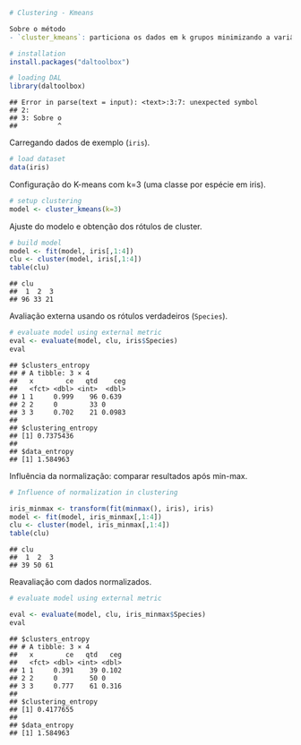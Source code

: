 

``` r
# Clustering - Kmeans

Sobre o método
- `cluster_kmeans`: particiona os dados em k grupos minimizando a variância intra-cluster. Sensível à escala; normalização pode melhorar os resultados.

# installation 
install.packages("daltoolbox")

# loading DAL
library(daltoolbox)  
```

```
## Error in parse(text = input): <text>:3:7: unexpected symbol
## 2: 
## 3: Sobre o
##          ^
```

Carregando dados de exemplo (`iris`).

``` r
# load dataset
data(iris)
```

Configuração do K-means com k=3 (uma classe por espécie em iris).

``` r
# setup clustering
model <- cluster_kmeans(k=3)
```

Ajuste do modelo e obtenção dos rótulos de cluster.

``` r
# build model
model <- fit(model, iris[,1:4])
clu <- cluster(model, iris[,1:4])
table(clu)
```

```
## clu
##  1  2  3 
## 96 33 21
```

Avaliação externa usando os rótulos verdadeiros (`Species`).

``` r
# evaluate model using external metric
eval <- evaluate(model, clu, iris$Species)
eval
```

```
## $clusters_entropy
## # A tibble: 3 × 4
##   x        ce   qtd    ceg
##   <fct> <dbl> <int>  <dbl>
## 1 1     0.999    96 0.639 
## 2 2     0        33 0     
## 3 3     0.702    21 0.0983
## 
## $clustering_entropy
## [1] 0.7375436
## 
## $data_entropy
## [1] 1.584963
```


Influência da normalização: comparar resultados após min-max.

``` r
# Influence of normalization in clustering

iris_minmax <- transform(fit(minmax(), iris), iris)
model <- fit(model, iris_minmax[,1:4])
clu <- cluster(model, iris_minmax[,1:4])
table(clu)
```

```
## clu
##  1  2  3 
## 39 50 61
```

Reavaliação com dados normalizados.

``` r
# evaluate model using external metric

eval <- evaluate(model, clu, iris_minmax$Species)
eval
```

```
## $clusters_entropy
## # A tibble: 3 × 4
##   x        ce   qtd   ceg
##   <fct> <dbl> <int> <dbl>
## 1 1     0.391    39 0.102
## 2 2     0        50 0    
## 3 3     0.777    61 0.316
## 
## $clustering_entropy
## [1] 0.4177655
## 
## $data_entropy
## [1] 1.584963
```
